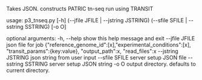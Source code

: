 Takes JSON. constructs PATRIC tn-seq run using TRANSIT


usage: p3_tnseq.py [-h] (--jfile JFILE | --jstring JSTRING)
                   (--sfile SFILE | --sstring SSTRING) [-o O]

optional arguments:
  -h, --help         show this help message and exit
  --jfile JFILE      json file for job
                     {"reference_genome_id":[x],"experimental_conditions":[x],
                     "transit_params":{key:value}, "output_path":x,
                     "read_files":x
  --jstring JSTRING  json string from user input
  --sfile SFILE      server setup JSON file
  --sstring SSTRING  server setup JSON string
  -o O               output directory. defaults to current directory.

